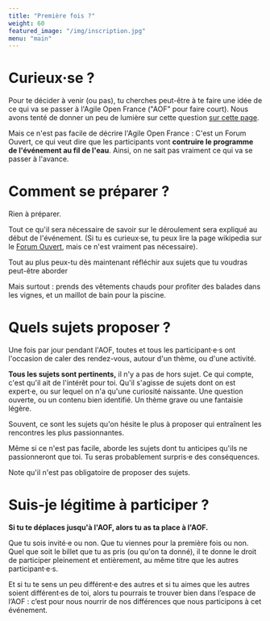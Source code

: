 ```yaml
---
title: "Première fois ?"
weight: 60
featured_image: "/img/inscription.jpg"
menu: "main"
---
```


# Curieux·se ?

Pour te décider à venir (ou pas), tu cherches peut-être à te faire une idée de
ce qui va se passer à l'Agile Open France ("AOF" pour faire court). 
Nous avons tenté de donner un peu de lumière sur cette question [sur cette page](/esprit).

Mais ce n'est pas facile de décrire l'Agile Open France : C'est un Forum Ouvert, ce qui
veut dire que les participants vont **contruire le programme de l'événement au
fil de l'eau**. Ainsi, on ne sait pas vraiment ce qui va se passer à l'avance.

# Comment se préparer ?

Rien à préparer.

Tout ce qu'il sera nécessaire de savoir sur le déroulement sera expliqué au début de l'événement.
(Si tu es curieux·se, tu peux lire la page wikipedia sur le [Forum Ouvert](https://fr.wikipedia.org/wiki/M%C3%A9thodologie_Forum_Ouvert), mais ce n'est vraiment pas nécessaire).

Tout au plus peux-tu dès maintenant réfléchir aux sujets que tu voudras peut-être aborder

Mais surtout : prends des vêtements chauds pour profiter des balades dans les
vignes, et un maillot de bain pour la piscine. 

# Quels sujets proposer ?

Une fois par jour pendant l'AOF, toutes et tous les participant·e·s ont l'occasion de 
caler des rendez-vous, autour d'un thème, ou d'une activité.

**Tous les sujets sont pertinents,** il n'y a pas de hors sujet.  Ce qui
compte, c'est qu'il ait de l'intérêt pour toi.  Qu'il s'agisse de sujets dont
on est expert·e, ou sur lequel on n'a qu'une curiosité naissante. Une
question ouverte, ou un contenu bien identifié. Un thème grave ou une fantaisie
légère.

Souvent, ce sont les sujets qu'on hésite le plus à proposer qui entraînent les rencontres
les plus passionnantes. 

Même si ce n'est pas facile, aborde les sujets dont tu anticipes qu'ils ne passionneront que toi. 
Tu seras probablement surpris·e des conséquences.

Note qu'il n'est pas obligatoire de proposer des sujets.

# Suis-je légitime à participer ?

**Si tu te déplaces jusqu'à l'AOF, alors tu as ta place à l'AOF.**

Que tu sois invité·e ou non. Que tu viennes pour la première fois ou non.
Quel que soit le billet que tu as pris (ou qu'on ta donné), il te donne le droit de participer
pleinement et entièrement, au même titre que les autres participant·e·s.

Et si tu te sens un peu différent·e des autres et si tu aimes que les autres
soient différent·es de toi, alors tu pourrais te trouver bien dans l’espace de
l’AOF : c’est pour nous nourrir de nos différences que nous participons à cet
événement.
